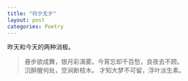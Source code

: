 ```yaml
---
title: "何夕无夕"
layout: post
categories: Poetry
---
```


昨天和今天的两种消极。

>悬步欲成舞，银月彩漓雾。今宵忘却千百愁，良夜去不顾。<br>沉醉醒何处，空涧断枝木。 才知大梦不可留，浮叶淡生素。